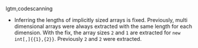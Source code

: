 lgtm,codescanning
* Inferring the lengths of implicitly sized arrays is fixed. Previously, multi
  dimensional arrays were always extracted with the same length for each dimension.
  With the fix, the array sizes `2` and `1` are extracted for `new int[,]{{1},{2}}`.
  Previously `2` and `2` were extracted.
